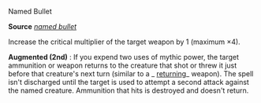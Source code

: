 Named Bullet

**Source** [_named bullet_](ultimateCombat/spells/namedBullet.md#_named-bullet)

Increase the critical multiplier of the target weapon by 1 (maximum ×4).

**Augmented (2nd)** : If you expend two uses of mythic power, the target ammunition or weapon returns to the creature that shot or threw it just before that creature's next turn (similar to a _ [returning](magicItems/weapons.md#_weapons-returning)_ weapon). The spell isn't discharged until the target is used to attempt a second attack against the named creature. Ammunition that hits is destroyed and doesn't return.

